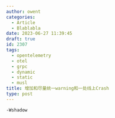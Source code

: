```yaml
---
author: owent
categories:
  - Article
  - Blablabla
date: 2023-06-27 11:39:45
draft: true
id: 2307
tags: 
  - opentelemetry
  - otel
  - grpc
  - dynamic
  - static
  - musl
title: 增加和尽量统一warning和一处线上Crash
type: post
---
```


`-Wshadow`
